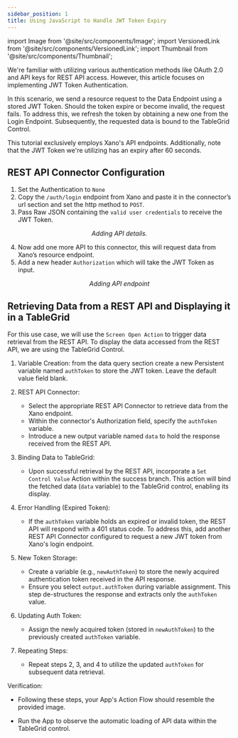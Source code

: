 ```yaml
---
sidebar_position: 1
title: Using JavaScript to Handle JWT Token Expiry
---
```


import Image from '@site/src/components/Image'; import VersionedLink from '@site/src/components/VersionedLink'; import
Thumbnail from '@site/src/components/Thumbnail';

We're familiar with utilizing various authentication methods like OAuth 2.0 and API keys for REST API access. However,
this article focuses on implementing JWT Token Authentication.

In this scenario, we send a resource request to the Data Endpoint using a stored JWT Token. Should the token expire or
become invalid, the request fails. To address this, we refresh the token by obtaining a new one from the Login Endpoint.
Subsequently, the requested data is bound to the TableGrid Control.

This tutorial exclusively employs Xano's API endpoints. Additionally, note that the JWT Token we're utilizing has an
expiry after 60 seconds.

## REST API Connector Configuration

1. Set the Authentication to `None`
2. Copy the `/auth/login` endpoint from Xano and paste it in the connector’s url section and set the http method to
   `POST`.
3. Pass Raw JSON containing the `valid user credentials` to receive the JWT Token.

<figure>
  <Thumbnail src="/img/app-scripting-and-code/javascript-jwt-token-expiry/javascript-jwt-token-expiry-api.png" alt="Adding API details." />
  <figcaption align = "center"><i>Adding API details.</i></figcaption>
</figure>

4. Now add one more API to this connector, this will request data from Xano’s resource endpoint.
5. Add a new header `Authorization` which will take the JWT Token as input.

<figure>
  <Thumbnail src="/img/app-scripting-and-code/javascript-jwt-token-expiry/javascript-jwt-token-expiry-query.png" alt="Adding API endpoint" />
  <figcaption align = "center"><i>Adding API endpoint</i></figcaption>
</figure>

## Retrieving Data from a REST API and Displaying it in a TableGrid

For this use case, we will use the `Screen Open Action` to trigger data retrieval from the REST API. To display the data
accessed from the REST API, we are using the TableGrid Control.

1. Variable Creation: from the data query section create a new Persistent variable named `authToken` to store the JWT
   token. Leave the default value field blank. 
    <figure>
    <Thumbnail src="/img/app-scripting-and-code/javascript-jwt-token-expiry/javascript-jwt-token-expiry-variable.jpeg" alt="variable" />
    </figure>

2. REST API Connector:

   - Select the appropriate REST API Connector to retrieve data from the Xano endpoint.
   - Within the connector's Authorization field, specify the `authToken` variable.
   - Introduce a new output variable named `data` to hold the response received from the REST API.
    <figure>
    <Thumbnail src="/img/app-scripting-and-code/javascript-jwt-token-expiry/javascript-jwt-token-expiry-connector.png" alt="variable" />
    </figure>


3. Binding Data to TableGrid:

   - Upon successful retrieval by the REST API, incorporate a `Set Control Value` Action within the success branch. This
     action will bind the fetched data (`data` variable) to the TableGrid control, enabling its display.
    <figure>
    <Thumbnail src="/img/app-scripting-and-code/javascript-jwt-token-expiry/javascript-jwt-token-expiry-setctrl.png" alt="variable" />
    </figure>

4. Error Handling (Expired Token):

   - If the `authToken` variable holds an expired or invalid token, the REST API will respond with a 401 status code. To
     address this, add another REST API Connector configured to request a new JWT token from Xano's login endpoint.

5. New Token Storage:

   - Create a variable (e.g., `newAuthToken`) to store the newly acquired authentication token received in the API
     response.
   - Ensure you select `output.authToken` during variable assignment. This step de-structures the response and extracts
     only the `authToken` value.
    <figure>
    <Thumbnail src="/img/app-scripting-and-code/javascript-jwt-token-expiry/javascript-jwt-token-expiry-authtoken.png" alt="variable" />
    </figure>

6. Updating Auth Token:

   - Assign the newly acquired token (stored in `newAuthToken`) to the previously created `authToken` variable.
    <figure>
    <Thumbnail src="/img/app-scripting-and-code/javascript-jwt-token-expiry/javascript-jwt-token-expiry-setauthtoken.png" alt="variable" />
    </figure>

7. Repeating Steps:
   - Repeat steps 2, 3, and 4 to utilize the updated `authToken` for subsequent data retrieval.

Verification:

- Following these steps, your App's Action Flow should resemble the provided image.
    <figure>
    <Thumbnail src="/img/app-scripting-and-code/javascript-jwt-token-expiry/javascript-jwt-token-expiry-flow.png" alt="variable" />
    </figure>
- Run the App to observe the automatic loading of API data within the TableGrid control.
